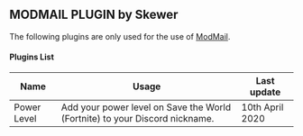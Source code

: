 ## **MODMAIL PLUGIN by Skewer**

The following plugins are only used for the use of [ModMail](https://github.com/kyb3r/modmail).
<br>

#### Plugins List

|    Name   |   Usage   |  Last update |
|     --    |     --    |       --     |
|  Power Level  |  Add your power level on Save the World (Fortnite) to your Discord nickname.  | 10th April 2020 |
